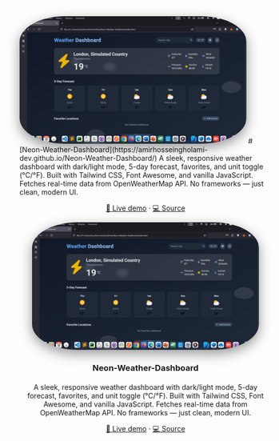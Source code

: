 <a href="https://amirhosseingholami-dev.github.io/Neon-Weather-Dashboard/" target="_blank" style="text-decoration: none; color: inherit;">
<img
src="./Screenshot.png"
alt="Neon-Weather-Dashboard"
style="max-width:90%; height:auto; border-radius:20%; box-shadow:0 8px 24px rgba(0,0,0,0.4);"
/>
# [Neon-Weather-Dashboard](https://amirhosseingholami-dev.github.io/Neon-Weather-Dashboard/)
A sleek, responsive weather dashboard with dark/light mode, 5-day forecast, favorites, and unit toggle (°C/°F). Built with Tailwind CSS, Font Awesome, and vanilla JavaScript. Fetches real-time data from OpenWeatherMap API. No frameworks — just clean, modern UI.
<p align="center">
<a href="https://amirhosseingholami-dev.github.io/Neon-Weather-Dashboard/" target="_blank">🎯 Live demo</a> ·
<a href="https://github.com/AmirHosseinGholami-DEV/Neon-Weather-Dashboard/" target="_blank">💻 Source</a>
</p>


<!-- README.md -->
<div align="center" style="margin-bottom: 20px;">
<a href="https://amirhosseingholami-dev.github.io/Neon-Weather-Dashboard/" target="_blank" style="text-decoration: none; color: inherit;">
<img
src="./Screenshot.png"
alt="Neon-Weather-Dashboard"
style="max-width:90%; height:auto; border-radius:20%; box-shadow:0 8px 24px rgba(0,0,0,0.4);"
/>
<h3>Neon-Weather-Dashboard</h3>
</a>
</div>
<p align="center">
A sleek, responsive weather dashboard with dark/light mode, 5-day forecast, favorites, and unit toggle (°C/°F). Built with Tailwind CSS, Font Awesome, and vanilla JavaScript. Fetches real-time data from OpenWeatherMap API. No frameworks — just clean, modern UI.
</p>
<p align="center">
<a href="https://amirhosseingholami-dev.github.io/Neon-Weather-Dashboard/" target="_blank">🎯 Live demo</a> ·
<a href="https://github.com/AmirHosseinGholami-DEV/Neon-Weather-Dashboard/" target="_blank">💻 Source</a>
</p>
